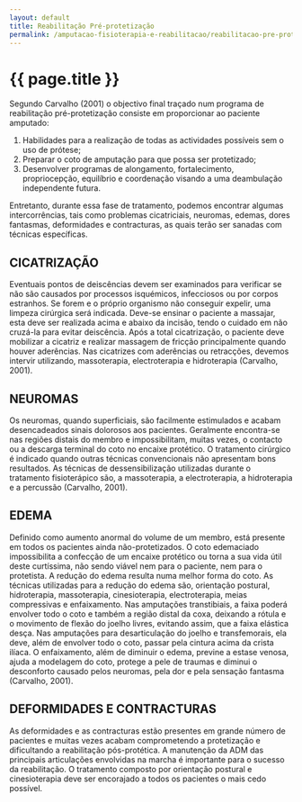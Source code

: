 ```yaml
---
layout: default
title: Reabilitação Pré-protetização
permalink: /amputacao-fisioterapia-e-reabilitacao/reabilitacao-pre-protetizacao.html
---
```


#  {{ page.title }}

Segundo Carvalho (2001) o objectivo final traçado num programa de reabilitação pré-protetização consiste em proporcionar ao paciente amputado:

1. Habilidades para a realização de todas as actividades possíveis sem o uso de prótese;
2. Preparar o coto de amputação para que possa ser protetizado;
3. Desenvolver programas de alongamento, fortalecimento, propriocepção, equilíbrio e coordenação visando a uma deambulação independente futura.

Entretanto, durante essa fase de tratamento, podemos encontrar algumas intercorrências, tais como problemas cicatriciais, neuromas, edemas, dores fantasmas, deformidades e contracturas, as quais terão ser sanadas com técnicas específicas.

## CICATRIZAÇÃO

Eventuais pontos de deiscências devem ser examinados para verificar se não são causados por processos isquémicos, infecciosos ou por corpos estranhos. Se forem e o próprio organismo não conseguir expelir, uma limpeza cirúrgica será indicada.
Deve-se ensinar o paciente a massajar, esta deve ser realizada acima e abaixo da incisão, tendo o cuidado em não cruzá-la para evitar deiscência. Após a total cicatrização, o paciente deve mobilizar a cicatriz e realizar massagem de fricção principalmente quando houver aderências.
Nas cicatrizes com aderências ou retracções, devemos intervir utilizando, massoterapia, electroterapia e hidroterapia (Carvalho, 2001).

## NEUROMAS

Os neuromas, quando superficiais, são facilmente estimulados e acabam desencadeados sinais dolorosos aos pacientes. Geralmente encontra-se nas regiões distais do membro e impossibilitam, muitas vezes, o contacto ou a descarga terminal do coto no encaixe protético. O tratamento cirúrgico é indicado quando outras técnicas convencionais não apresentam bons resultados. As técnicas de dessensibilização utilizadas durante o tratamento fisioterápico são, a massoterapia, a electroterapia, a hidroterapia e a percussão (Carvalho, 2001).

## EDEMA

Definido como aumento anormal do volume de um membro, está presente em todos os pacientes ainda não-protetizados. O coto edemaciado impossibilita a confecção de um encaixe protético ou torna a sua vida útil deste curtíssima, não sendo viável nem para o paciente, nem para o protetista. A redução do edema resulta numa melhor forma do coto. As técnicas utilizadas para a redução do edema são, orientação postural, hidroterapia, massoterapia, cinesioterapia, electroterapia, meias compressivas e enfaixamento.
Nas amputações transtibiais, a faixa poderá envolver todo o coto e também a região distal da coxa, deixando a rótula e o movimento de flexão do joelho livres, evitando assim, que a faixa elástica desça. Nas amputações para desarticulação do joelho e transfemorais, ela deve, além de envolver todo o coto, passar pela cintura acima da crista ilíaca. O enfaixamento, além de diminuir o edema, previne a estase venosa, ajuda a modelagem do coto, protege a pele de traumas e diminui o desconforto causado pelos neuromas, pela dor e pela sensação fantasma (Carvalho, 2001).

## DEFORMIDADES E CONTRACTURAS

As deformidades e as contracturas estão presentes em grande número de pacientes e muitas vezes acabam comprometendo a protetização e dificultando a reabilitação pós-protética. A manutenção da ADM das principais articulações envolvidas na marcha é importante para o sucesso da reabilitação. O tratamento composto por orientação postural e cinesioterapia deve ser encorajado a todos os pacientes o mais cedo possível.
